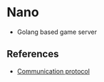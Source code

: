 # Nano
- Golang based game server

## References
- [Communication protocol](https://github.com/lonng/nano/blob/master/docs/communication_protocol.md)